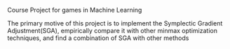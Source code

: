 Course Project for games in Machine Learning

The primary motive of this project is to implement the Symplectic Gradient Adjustment(SGA), empirically compare it with other minmax optimization techniques, and find a combination of SGA with other methods
